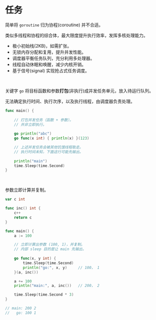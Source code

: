 # 任务

简单将 `goroutine` 归为协程(coroutine) 并不合适。</br>

类似多线程和协程的综合体，最大限度提升执行效率，发挥多核处理能力。</br>

* 极小初始栈(2KB)，如需扩张。
* 无锁内存分配和复用，提升并发性能。
* 调度器平衡任务队列，充分利用多处理器。
* 线程自动休眠和唤醒，减少内核开销。
* 基于信号(signal) 实现抢占式任务调度。

&nbsp;

关键字 `go` 将目标函数和参数**打包**(非执行)成并发任务单元，放入待运行队列。</br>

无法确定执行时间、执行次序，以及执行线程，由调度器负责处理。

```go
func main() {
    
    // 打包并发任务（函数 + 参数）。
    // 并非立即执行。
    
    go println("abc")
    go func(x int) { println(x) }(123)

    // 上述并发任务会被其他饥饿线程取走。
    // 执行时间未知，下面这行可能先输出。
    
    println("main")
    time.Sleep(time.Second)
}
```

&nbsp;

参数立即计算并复制。

```go
var c int

func inc() int {
    c++
    return c
}

func main() {
    a := 100

    // 立即计算出参数 (100, 1)，并复制。
    // 内部 sleep 目的是让 main 先输出。
    
    go func(x, y int) {
        time.Sleep(time.Second)
        println("go:", x, y)     // 100， 1
    }(a, inc())            

    a += 100                   
    println("main:", a, inc())   // 200， 2

    time.Sleep(time.Second * 3)
}

// main: 200 2
//   go: 100 1
```
